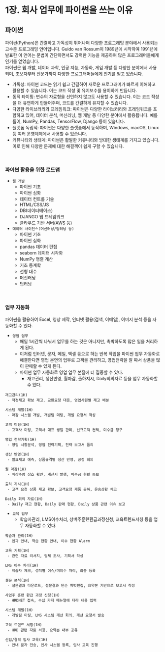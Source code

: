 # 1장. 회사 업무에 파이썬을 쓰는 이유

## 파이썬

파이썬(Python)은 간결하고 가독성이 뛰어나며 다양한 프로그래밍 분야에서 사용되는 고수준 프로그래밍 언어입니다. Guido van Rossum이 1989년에 시작하여 1991년에 발표한 이 언어는 문법이 간단하면서도 강력한 기능을 제공하여 많은 프로그래머들에게 인기를 얻었습니다.  
파이썬은 웹 개발, 데이터 과학, 인공 지능, 자동화, 게임 개발 등 다양한 분야에서 사용되며, 초보자부터 전문가까지 다양한 프로그래머들에게 인기를 얻고 있습니다.  

 - 가독성: 파이썬 코드는 읽기 쉽고 간결하여 새로운 프로그래머가 빠르게 이해하고 활용할 수 있습니다. 이는 코드 작성 및 유지보수를 용이하게 만듭니다.
 - 동적 타이핑: 변수의 자료형을 선언하지 않고도 사용할 수 있습니다. 이는 코드 작성을 더 유연하게 만들어주며, 코드를 간결하게 유지할 수 있습니다.
 - 다양한 라이브러리와 프레임워크: 파이썬은 다양한 라이브러리와 프레임워크를 포함하고 있어, 데이터 분석, 머신러닝, 웹 개발 등 다양한 분야에서 활용됩니다. 예를 들어, NumPy, Pandas, TensorFlow, Django 등이 있습니다.
 - 플랫폼 독립적: 파이썬은 다양한 플랫폼에서 동작하며, Windows, macOS, Linux 등 여러 운영체제에서 사용할 수 있습니다.
 - 커뮤니티와 생태계: 파이썬은 활발한 커뮤니티와 방대한 생태계를 가지고 있습니다. 이로 인해 다양한 문제에 대한 해결책이 쉽게 구할 수 있습니다.

<br/>

### 파이썬 활용을 위한 로드맵

 - `웹 개발`
    - 파이썬 기초
    - 파이썬 심화
    - 데이터 컨트롤 기술
    - HTML/CSS/JS
    - DB(데이터베이스)
    - DJANGO 웹 프레임워크
    - 클라우드 기반 서버(AWS 등)
 - `데이터 사이언스(머신러닝/딥러닝 등)`
    - 파이썬 기초
    - 파이썬 심화
    - pandas 데이터 편집
    - seaborn 데이터 시각화
    - NumPy 행렬 계산
    - 기초 통계학
    - 선형 대수
    - 머신러닝
    - 딥러닝

<br/>

### 업무 자동화

파이썬을 활용하여 Excel, 영상 제작, 인터넷 활용(검색, 이메일), 이미지 분석 등을 자동화할 수 있다.  

 - `영업 업무`
    - 매일 1시간씩 나눠서 업무를 하는 것은 아니지만, 촉박하도록 많은 일을 처리하게 된다.
    - 이처럼 인터넷, 문자, 메일, 엑셀 등으로 하는 반복 작업을 파이썬 업무 자동화로 해결한다면 영업 본연의 업무로 고객을 관리하고, 영업전략을 잘 짜서 상품을 많이 판매할 수 있게 된다.
    - 파이썬 업무 자동화로 영업 업무 본질에 더 집중할 수 있다.
        - 재고관리, 생산반영, 월마감, 출하지시, Daily회의자료 등을 업무 자동화할 수 있다.
```
재고관리(1H)
 - 적정재고 확보 재고, 교환요청 대응, 영업사원별 재고 배분

시스템 개발(1H)
 - 마감 시스템 개발, 개발팀 미팅, 개발 요청서 작성

고객 미팅(1H)
 - 고객사 미팅, 고객사 대표 생일 관리, 신규고객 컨택, 미수금 청구

영업 전략기획(1H)
 - 영업 시황분석, 영업 전략기획, 전략 보고서 품의

생산 반영(1H)
 - 필요재고 예측, 상품규격별 생산 반영, 공정 회의

월 마감(1H)
 - 마감수량 상호 확인, 계산서 발행, 미수금 현황 동보

출하 지시(1H)
 - 고객 요청 상품 재고 확보, 고객요청 제품 출하, 운송상황 체크

Daily 회의 자료(1H)
 - Daily 재고 현황, Daily 판매 현황, Daily 상품 관련 이슈 보고
```

 - `교육 업무`
    - 학습자관리, LMS이수처리, 상버주훈련환급과정신청, 교육트렌드서칭 등을 업무 자동화할 수 있다.
```
학습자 관리(1H)
 - 입과 안내, 학습 현황 안내, 이수 현황 Alarm

교육 기획(1H)
 - 관련 자료 리서치, 업체 조사, 기획서 작성

LMS 이수 처리(1H)
 - 학습자 체크, 성적별 이슈/미이수 처리, 최종 등록

설문 분석(1H)
 - 설문결과 다운로드, 설문결과 단순 피벗편집, 요약본 기반으로 보고서 작성

사업주 훈련 환급 과정 신청(1H)
 - HRDNET 접속, 수십 가지 매뉴얼에 다라 내용 입력

시스템 개발(1H)
 - 개발팀 미팅, LMS 시스템 개선 회의, 개선 요청서 발송

교육 트렌드 서칭(1H)
 - HRD 관련 자료 서칭, 요약본 내부 공유

신입/경력 입사 교육(1H)
 - 안내 문자 전송, 인사 시스템 등록, 입사 교육 진행
```
